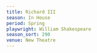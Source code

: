 ```yaml
---
title: Richard III
season: In House
period: Spring
playwright: William Shakespeare
season_sort: 290
venue: New Theatre
---
```



